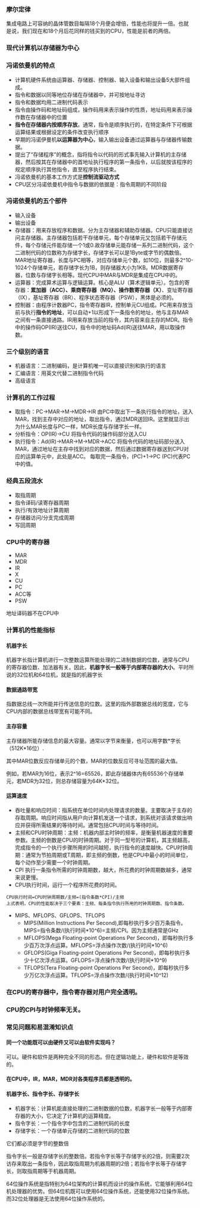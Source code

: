 ### 摩尔定律
集成电路上可容纳的晶体管数目每隔18个月便会增倍，性能也将提升一倍。也就是说，我们现在和18个月后花同样的钱买到的CPU，性能是前者的两倍。

### 现代计算机以存储器为中心

### 冯诺依曼机的特点
- 计算机硬件系统由运算器、存储器、控制器、输入设备和输出设备5大部件组成。
- 指令和数据以同等地位存储在存储器中，并可按地址寻访
- 指令和数据均用二进制代码表示
- 指令由操作码和地址码组成，操作码用来表示操作的性质，地址码用来表示操作数在存储器中的位置
- **指令在存储器内按顺序存放**。通常，指令是顺序执行的，在特定条件下可根据运算结果或根据设定的条件改变执行顺序
- 早期的冯诺伊曼机**以运算器为中心**，输入输出设备通过运算器与存储器传输数据。
- 提出了“存储程序”的概念，指将指令以代码的形式事先输入计算机的主存储器，然后按其在存储器中的首地址执行程序的第一条指令，以后就按该程序的规定顺序执行其他指令，直至程序执行结束。
- 冯诺依曼机的基本工作方式是**控制流驱动方式**
- CPU区分冯诺依曼机中指令与数据的依据是：指令周期的不同阶段

### 冯诺依曼机的五个部件
- 输入设备
- 输出设备
- 存储器：用来存放程序和数据。分为主存储器和辅助存储器。CPU只能直接访问主存储器。主存储器包括若干存储单元，每个存储单元又包括若干存储元件，每个存储元件能存储一个1或0.故存储单元能存储一系列二进制代码，这个二进制代码的位数称为存储字长，存储字长可以是1Byte或字节的偶数倍。MAR地址寄存器，长度与PC相等，对应存储单元个数，如10位，则最多2^10-1024个存储单元，若存储字长为1B，则存储器大小为1KB。MDR数据寄存器，位数与存储字长相等。现代CPU中MAR与MDR是集成在CPU中的。
- 运算器：完成算术运算与逻辑运算。核心是ALU（算术逻辑单元）。包含的寄存器：**累加器（ACC）、乘商寄存器（MQ）、操作数寄存器（X）**、变址寄存器（IX），基址寄存器（BR）、程序状态寄存器（PSW），黑体是必须的。
- 控制器：由程序计数器PC，指令寄存器IR，控制单元CU组成。PC用来存放当前与执行**指令的地址**，可以自动+1以形成下一条指令的地址，他与主存MAR之间有一条直接通路。IR用来存放当前的指令，其内容来自主存的MDR。指令中的操作码OP(IR)送往CU，指令中的地址码Ad(IR)送往MAR，用以取操作数。

### 三个级别的语言
- 机器语言：二进制编码，是计算机唯一可以直接识别和执行的语言
- 汇编语言：用英文代替二进制指令代码
- 高级语言

### 计算机的工作过程
- 取指令：PC->MAR->M->MDR->IR  由PC中取出下一条执行指令的地址，送入MAR，找到主存中对应的地址，取出指令，通过MDR送回IR。这里就显示出为什么MAR长度与PC一样，MDR长度与存储字长一样。
- 分析指令：OP(IR)->CU 将指令代码的操作码部分送入CU
- 执行指令：Ad(IR)->MAR->M->MDR->ACC 将指令代码的地址码部分送入MAR，通过地址在主存中找到对应的数据，然后通过数据寄存器送到CPU对应的运算单元中，此处是ACC。
每取完一条指令，(PC)+1->PC  (PC)代表PC中的值。

### 经典五段流水
- 取指周期
- 指令译码/读寄存器周期
- 执行/有效地址计算周期
- 存储器访问/分支完成周期
- 写回周期

### CPU中的寄存器
- MAR
- MDR
- IR
- X
- CU
- PC
- ACC等
- PSW

地址译码器不在CPU中

### 计算机的性能指标
#### 机器字长
机器字长指计算机进行一次整数运算所能处理的二进制数据的位数，通常与CPU的寄存器位数、加法器有关。因此，**机器字长一般等于内部寄存器的大小**。平时所说的32位机和64位机，就是指的机器字长

#### 数据通路带宽
指数据总线一次所能并行传送信息的位数。这里的指外部数据总线的宽度，它与CPU内部的数据总线带宽有可能不同。

#### 主存容量
主存储器所能存储信息的最大容量。通常以字节来衡量，也可以用字数\*字长（512K\*16位）.

其中MAR位数反应存储单元的个数，MAR的位数反应可寻址范围的最大值。

例如，若MAR为16位，表示2^16=65526，即此存储器体内有65536个存储单元，若MDR为32位，则总存储容量为64K*32位。

#### 运算速度
- 吞吐量和响应时间：指系统在单位时间内处理请求的数量。主要取决于主存的存取周期。响应时间指从用户向计算机发送一个请求，到系统对该请求做出响应并获得所需结果的等待时间。通常包括CPU时间与等待时间。
- 主频和CPU时钟周期：主频：机器内部主时钟的频率，是衡量机器速度的重要参数。主频的倒数是CPU的时钟周期。对于同一型号的计算机，其主频越高，完成指令的一个执行步骤所用的时间越短，执行指令的速度越快。CPU时钟周期：通常为节拍周期或T周期，即主频的倒数，他是CPU中最小的时间单位，每个动作至少需要一个时钟周期。
- CPI 执行一条指令所需的时钟周期数，越大，所花费的时钟周期数越多，通常来说更慢。
- CPU执行时间，运行一个程序所花费的时间。
```
CPU执行时间=CPU时钟周期数/主频=(指令条数*CPI)/主频
上式表明，CPU的性能取决于三个要素：主频、每条指令执行所用的时钟周期数、指令条数。
```
- MIPS、MFLOPS、GFLOPS、TFLOPS
  - MIPS(Million Instructions Per Second),即每秒执行多少百万条指令。MIPS=指令条数/(执行时间*10^6)=主频/CPI。因为主频通常是GHz
  - MFLOPS(Mega Floating-point Operations Per Second)，即每秒执行多少百万次浮点运算。MFLOPS=浮点操作次数/(执行时间*10^6)
  - GFLOPS(Giga Floating-point Operations Per Second)，即每秒执行多少十亿次浮点运算。GFLOPS=浮点操作次数/(执行时间*10^9)
  - TFLOPS(Tera Floating-point Operations Per Second)，即每秒执行多少万亿次浮点运算。TFLOPS=浮点操作次数/(执行时间*10^12)

### 在CPU的寄存器中，指令寄存器对用户完全透明。

### CPU的CPI与时钟频率无关。

### 常见问题和易混淆知识点
#### 同一个功能既可以由硬件又可以由软件实现吗？
可以。硬件和软件是两种完全不同的形态。但在逻辑功能上，硬件和软件是等效的。

#### 在CPU中，IR，MAR，MDR对各类程序员都是透明的。

#### 机器字长、指令字长、存储字长
- 机器字长：计算机能直接处理的二进制数据的位数，机器字长一般等于内部寄存器的大小，它决定了计算机的运算精度。
- 指令字长：一个指令字中包含的二进制代码的长度
- 存储字长：一个存储单元存储的二进制代码的位数

它们都必须是字节的整数倍

指令字长一般是存储字长的整数倍。若指令字长等于存储字长的2倍，则需要2次访存来取出一条指令，因此取指周期为机器周期的2倍；若指令字长等于存储字长，则取指周期等于机器周期。

64位操作系统是指特别为64位架构的计算机而设计的操作系统，它能够利用64位机处理器的优势。但64位机既可以使用64位操作系统，还能使用32位操作系统。而32位处理器是无法使用64位操作系统的。